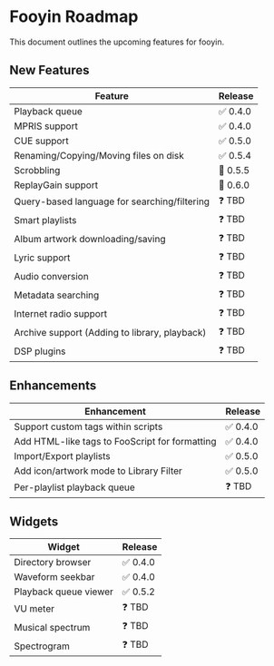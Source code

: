 # Fooyin Roadmap

This document outlines the upcoming features for fooyin.

## New Features

| Feature                                       | Release  |
|-----------------------------------------------|----------|
| Playback queue                                | ✅ 0.4.0  |
| MPRIS support                                 | ✅ 0.4.0  |
| CUE support                                   | ✅ 0.5.0  |
| Renaming/Copying/Moving files on disk         | ✅ 0.5.4  |
| Scrobbling                                    | 🔄 0.5.5 |
| ReplayGain support                            | 🔄 0.6.0 |
| Query-based language for searching/filtering  | ❓ TBD    |
| Smart playlists                               | ❓ TBD    |
| Album artwork downloading/saving              | ❓ TBD    |
| Lyric support                                 | ❓ TBD    |
| Audio conversion                              | ❓ TBD    |
| Metadata searching                            | ❓ TBD    |
| Internet radio support                        | ❓ TBD    |
| Archive support (Adding to library, playback) | ❓ TBD    |
| DSP plugins                                   | ❓ TBD    |

## Enhancements

| Enhancement                                    | Release   |
|------------------------------------------------|-----------|
| Support custom tags within scripts             | ✅ 0.4.0   |
| Add HTML-like tags to FooScript for formatting | ✅ 0.4.0   |
| Import/Export playlists                        | ✅ 0.5.0   |
| Add icon/artwork mode to Library Filter        | ✅ 0.5.0   |
| Per-playlist playback queue                    | ❓ TBD     |

## Widgets

| Widget                | Release  |
|-----------------------|----------|
| Directory browser     | ✅ 0.4.0  |
| Waveform seekbar      | ✅ 0.4.0  |
| Playback queue viewer | ✅ 0.5.2  |
| VU meter              | ❓ TBD    |
| Musical spectrum      | ❓ TBD    |
| Spectrogram           | ❓ TBD    |
